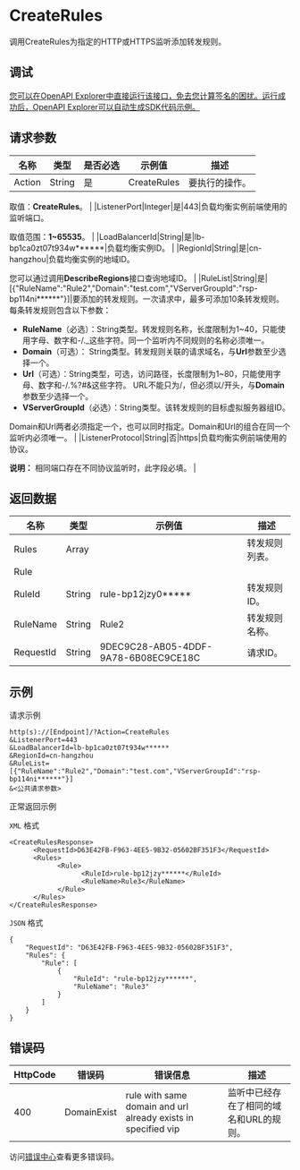 # CreateRules

调用CreateRules为指定的HTTP或HTTPS监听添加转发规则。

## 调试

[您可以在OpenAPI Explorer中直接运行该接口，免去您计算签名的困扰。运行成功后，OpenAPI Explorer可以自动生成SDK代码示例。](https://api.aliyun.com/#product=Slb&api=CreateRules&type=RPC&version=2014-05-15)

## 请求参数

|名称|类型|是否必选|示例值|描述|
|--|--|----|---|--|
|Action|String|是|CreateRules|要执行的操作。

 取值：**CreateRules**。 |
|ListenerPort|Integer|是|443|负载均衡实例前端使用的监听端口。

 取值范围：**1~65535**。 |
|LoadBalancerId|String|是|lb-bp1ca0zt07t934w\*\*\*\*\*\*|负载均衡实例ID。 |
|RegionId|String|是|cn-hangzhou|负载均衡实例的地域ID。

 您可以通过调用**DescribeRegions**接口查询地域ID。 |
|RuleList|String|是|\[\{"RuleName":"Rule2","Domain":"test.com","VServerGroupId":"rsp-bp114ni\*\*\*\*\*\*"\}\]|要添加的转发规则。一次请求中，最多可添加10条转发规则。每条转发规则包含以下参数：

 -   **RuleName**（必选）：String类型。转发规则名称，长度限制为1~40，只能使用字母、数字和-/.\_这些字符。同一个监听内不同规则的名称必须唯一。
-   **Domain**（可选）： String类型。转发规则关联的请求域名，与**Url**参数至少选择一个。
-   **Url**（可选）：String类型，可选，访问路径，长度限制为1~80，只能使用字母、数字和-/.%?\#&这些字符。 URL不能只为/，但必须以/开头，与**Domain**参数至少选择一个。
-   **VServerGroupId**（必选）：String类型。该转发规则的目标虚拟服务器组ID。

 Domain和Url两者必须指定一个，也可以同时指定。Domain和Url的组合在同一个监听内必须唯一。 |
|ListenerProtocol|String|否|https|负载均衡实例前端使用的协议。

 **说明：** 相同端口存在不同协议监听时，此字段必填。 |

## 返回数据

|名称|类型|示例值|描述|
|--|--|---|--|
|Rules|Array| |转发规则列表。 |
|Rule| | | |
|RuleId|String|rule-bp12jzy0\*\*\*\*\*|转发规则ID。 |
|RuleName|String|Rule2|转发规则名称。 |
|RequestId|String|9DEC9C28-AB05-4DDF-9A78-6B08EC9CE18C|请求ID。 |

## 示例

请求示例

```
http(s)://[Endpoint]/?Action=CreateRules
&ListenerPort=443
&LoadBalancerId=lb-bp1ca0zt07t934w******
&RegionId=cn-hangzhou
&RuleList=[{"RuleName":"Rule2","Domain":"test.com","VServerGroupId":"rsp-bp114ni******"}]
&<公共请求参数>
```

正常返回示例

`XML` 格式

```
<CreateRulesResponse>
	  <RequestId>D63E42FB-F963-4EE5-9B32-05602BF351F3</RequestId>
	  <Rules>
		    <Rule>
			      <RuleId>rule-bp12jzy******</RuleId>
			      <RuleName>Rule3</RuleName>
		    </Rule>
	  </Rules>
</CreateRulesResponse>
```

`JSON` 格式

```
{
    "RequestId": "D63E42FB-F963-4EE5-9B32-05602BF351F3", 
    "Rules": {
        "Rule": [
            {
                "RuleId": "rule-bp12jzy******", 
                "RuleName": "Rule3"
            }
        ]
    }
}
```

## 错误码

|HttpCode|错误码|错误信息|描述|
|--------|---|----|--|
|400|DomainExist|rule with same domain and url already exists in specified vip|监听中已经存在了相同的域名和URL的规则。|

访问[错误中心](https://error-center.alibabacloud.com/status/product/Slb)查看更多错误码。

